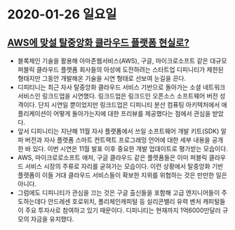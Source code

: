# 2020-01-26 일요일

## [AWS에 맞설 탈중앙화 클라우드 플랫폼 현실로?](http://www.bloter.net/archives/368931)

- 블록체인 기술을 활용해 아마존웹서비스(AWS), 구글, 마이크로소프트 같은 대규모 퍼블릭 클라우드 플랫폼 회사들의 아성에 도전하려는 스타트업 디피니티가 제한된 형태지만 그동안 개발해온 기술을 시연 형태로 선보여 눈길을 끈다.
- 디피티니는 최근 자사 탈중앙화 클라우드 서비스 기반으로 돌아가는 소셜 네트워크 서비스인 링크드업을 시연했다. 링크드업은 링크드인 오픈소스 소프트웨어 버전 성격이다. 단지 시연일 뿐이었지만 링크드업은 디피니티 분산 컴퓨팅 아키텍처에서 애플리케이션이 어떻게 돌아가는지에 대한 프리뷰를 제공했다는 점에서 관심을 받았다.
- 앞서 디피니티는 지난해 11월 자사 플랫폼에서 쓰일 소프트웨어 개발 키트(SDK) 알파 버전과 자사 플랫폼 스마트 컨트랙트 프로그래밍 언어에 대한 세부 내용을 공개한 바 있다. 이번 시연은 11월 발표 이후 중요한 개발 업데이트로 평가받는 모습이다.
- AWS, 마이크로로소프트 애저, 구글 클라우드 같은 플랫폼들은 이미 퍼블릭 클라우드 서비스 시장의 주류로 자리를 굳혀가는 모습이다. 이런 상황에서 탈중앙화 기반 플랫폼이 이들 거대 클라우드 서비스들이 확보한 지위를 위협하는 것은 만만한 일은 아니다.
- 그럼에도 디피니티가 관심을 끄는 것은 구글 출신들을 포함해 고급 엔지니어들이 주도하는데다 안드레센 호로위치, 폴리체인캐피털 등 실리콘밸리 유력 벤처 캐피털들이 주요 투자사로 참여하고 있기 때문이다. 디피니티는 현재까지 1억6000만달러 규모의 자금을 유치했다.